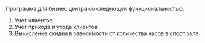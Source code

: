 Программа для бизнес центра со следующей функциональностью:
1. Учет клиентов
2. Учет прихода и ухода клиентов
3. Вычисление скидки в зависимости от количества часов в спорт зале
